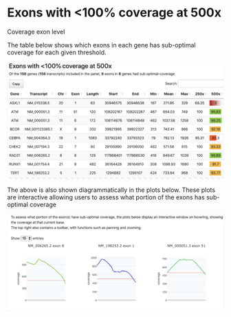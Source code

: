 # Exons with <100% coverage at 500x

Coverage exon level&#x20;

The table below shows which exons in each gene has sub-optimal coverage for each given threshold.

![](<../../.gitbook/assets/iScreen Shoter - 2022-07-19 164554.296.png>)

The above is also shown diagrammatically in the plots below. These plots are interactive allowing users to assess what portion of the exons has sub-optimal coverage

![](<../../.gitbook/assets/iScreen Shoter - 2022-07-19 164627.677.png>)
